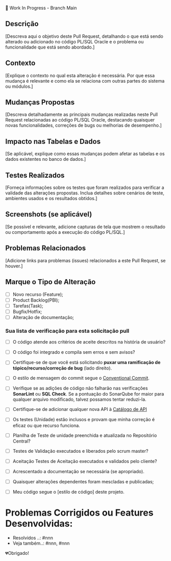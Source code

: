 🚧 Work In Progress - Branch Main

## Descrição
[Descreva aqui o objetivo deste Pull Request, detalhando o que está sendo alterado ou adicionado no código PL/SQL Oracle e o problema ou funcionalidade que está sendo abordado.]

## Contexto
[Explique o contexto no qual esta alteração é necessária. Por que essa mudança é relevante e como ela se relaciona com outras partes do sistema ou módulos.]

## Mudanças Propostas
[Descreva detalhadamente as principais mudanças realizadas neste Pull Request relacionadas ao código PL/SQL Oracle, destacando quaisquer novas funcionalidades, correções de bugs ou melhorias de desempenho.]

## Impacto nas Tabelas e Dados
[Se aplicável, explique como essas mudanças podem afetar as tabelas e os dados existentes no banco de dados.]

## Testes Realizados
[Forneça informações sobre os testes que foram realizados para verificar a validade das alterações propostas. Inclua detalhes sobre cenários de teste, ambientes usados e os resultados obtidos.]

## Screenshots (se aplicável)
[Se possível e relevante, adicione capturas de tela que mostrem o resultado ou comportamento após a execução do código PL/SQL.]

## Problemas Relacionados
[Adicione links para problemas (issues) relacionados a este Pull Request, se houver.]

## Marque o Tipo de Alteração
- [ ] Novo recurso (Feature);
- [ ] Product Backlog(PBI);
- [ ] Tarefas(Task);
- [ ] Bugfix/Hotfix;
- [ ] Alteração de documentação;

### Sua lista de verificação para esta solicitação pull
- [ ] O código atende aos critérios de aceite descritos na história de usuário?
- [ ] O código foi integrado e compila sem erros e sem avisos?
- [ ] Certifique-se de que você está solicitando **puxar uma ramificação de tópico/recurso/correção de bug** (lado direito). 
- [ ] O estilo de mensagem do commit segue o [Conventional Commit](https://www.conventionalcommits.org/pt-br/v1.0.0/).
- [ ] Verifique se as adições de código não falharão nas verificações **SonarLint** ou **SQL Check**. Se a pontuação do SonarQube for maior para qualquer arquivo modificado, talvez possamos tentar reduzi-la.
- [ ] Certifique-se de adicionar qualquer nova API à [Catálogo de API](http://devdocs.bbts.com.br)
- [ ] Os testes (Unidade) estão inclusos e  provam que minha correção é eficaz ou que recurso funciona.
- [ ] Planilha de Teste de unidade preenchida e atualizada no Repositório Central?
- [ ] Testes de Validação executados e liberados pelo scrum master?	
- [ ] Aceitação	Testes de Aceitação executados e validados pelo cliente?	
- [ ] Acrescentado a documentação se necessária (se apropriado).
- [ ] Quaisquer alterações dependentes foram mescladas e publicadas;
- [ ] Meu código segue o [estilo de código] deste projeto.


# Problemas Corrigidos ou Features Desenvolvidas:
* Resolvidos ..: #nnn
* Veja também..: #nnn, #nnn 


💔Obrigado!
